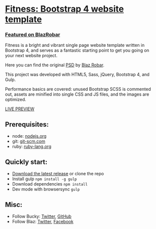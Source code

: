 # [Fitness: Bootstrap 4 website template](http://buckymaler.com/fitness)

### [Featured on BlazRobar](http://blazrobar.com/free-psd-website-templates/fitness-one-pager-html-template/)

Fitness is a bright and vibrant single page website template written in Bootstrap 4, and serves as a fantastic starting point to get you going on your next website project.

Here you can find the original [PSD](http://blazrobar.com/free-psd-website-templates/fitness-free-photoshop-psd-template/)
by [Blaz Robar](http://blazrobar.com/).

This project was developed with HTML5, Sass, jQuery, Bootstrap 4, and Gulp.

Performance basics are covered: unused Bootstrap SCSS is commented out, assets are minified into single CSS and JS files, and the images are optimized.

[LIVE PREVIEW](http://buckymaler.com/fitness)

## Prerequisites:

* node: [nodejs.org](https://nodejs.org/en/)
* git: [git-scm.com](https://git-scm.com/downloads)
* ruby: [ruby-lang.org](https://www.ruby-lang.org/en/)


## Quickly start:

* [Download the latest release](https://github.com/BuckyMaler/fitness/archive/master.zip) or clone the repo
* Install gulp `npm install -g gulp`
* Download dependencies `npm install`
* Dev mode with browsersync `gulp`

## Misc:

* Follow Bucky: [Twitter](https://twitter.com/BuckyMaler), [GitHub](https://github.com/BuckyMaler)
* Follow Blaz: [Twitter](https://twitter.com/blazrobar), [Facebook](https://www.facebook.com/blazrobar/)
